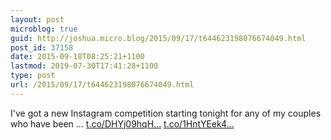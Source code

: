 ```yaml
---
layout: post
microblog: true
guid: http://joshua.micro.blog/2015/09/17/t644623198076674049.html
post_id: 37158
date: 2015-09-18T08:25:21+1100
lastmod: 2019-07-30T17:41:28+1100
type: post
url: /2015/09/17/t644623198076674049.html
---
```

I've got a new Instagram competition starting tonight for any of my couples who have been … [t.co/DHYj09hqH...](http://t.co/DHYj09hqHO) [t.co/1HntYEek4...](http://t.co/1HntYEek4x)
